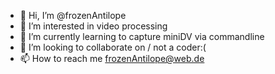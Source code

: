 - 👋 Hi, I’m @frozenAntilope
- 👀 I’m interested in video processing
- 🌱 I’m currently learning to capture miniDV via commandline
- 💞️ I’m looking to collaborate on / not a coder:(
- 📫 How to reach me frozenAntilope@web.de

<!---
frozenAntilope/frozenAntilope is a ✨ special ✨ repository because its `README.md` (this file) appears on your GitHub profile.
You can click the Preview link to take a look at your changes.
--->
